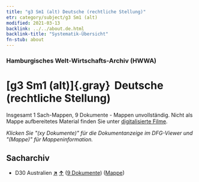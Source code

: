 ```yaml
---
title: "g3 Sm1 (alt) Deutsche (rechtliche Stellung)"
etr: category/subject/g3 Sm1 (alt)
modified: 2021-03-13
backlink: ../../about.de.html
backlink-title: "Systematik-Übersicht"
fn-stub: about
---
```


### Hamburgisches Welt-Wirtschafts-Archiv (HWWA)
# [g3 Sm1 (alt)]{.gray}&#8201; Deutsche (rechtliche Stellung)&#160; 




Insgesamt 1 Sach-Mappen, 9 Dokumente - Mappen unvollständig.
Nicht als Mappe aufbereitetes Material finden Sie unter [digitalisierte Filme](/film/h1_sh).

_Klicken Sie "(xy Dokumente)" für die Dokumentanzeige im DFG-Viewer und "(Mappe)" für Mappeninformation._

## Sacharchiv



- D30 Australien [**&nearr;**](../../../geo/i/141621/about.de.html "Australien (alle Mappen)") [**&uarr;**](../../../geo/about.de.html#D30 "Ländersystematik") (<a href="https://pm20.zbw.eu/dfgview/sh/141621,144468" title="über: Australien : Deutsche (rechtliche Stellung)" target="_blank">9 Dokumente</a>) ([Mappe](../../../../folder/sh/1416xx/141621/1444xx/144468/about.de.html))


